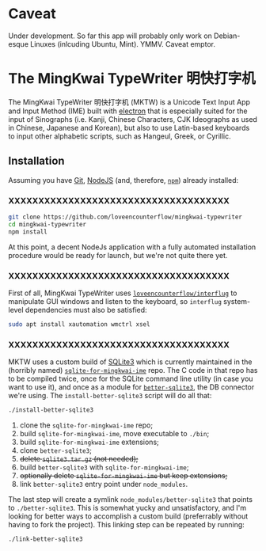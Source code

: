 
# Caveat

Under development. So far this app will probably only work on Debian-esque Linuxes (inlcuding Ubuntu, Mint).
YMMV. Caveat emptor.

# The MingKwai TypeWriter 明快打字机

The MingKwai TypeWriter 明快打字机 (MKTW) is a Unicode Text Input App and Input Method (IME) built with
[electron](https://electronjs.org) that is especially suited for the input of Sinographs (i.e. Kanji,
Chinese Characters, CJK Ideographs as used in Chinese, Japanese and Korean), but also to use Latin-based
keyboards to input other alphabetic scripts, such as Hangeul, Greek, or Cyrillic.

## Installation

Assuming you have [Git](https://git-scm.com), [NodeJS](https://nodejs.org) (and, therefore,
[`npm`](https://www.npmjs.com/)) already installed:

### XXXXXXXXXXXXXXXXXXXXXXXXXXXXXXXXXXXXX

```bash
git clone https://github.com/loveencounterflow/mingkwai-typewriter
cd mingkwai-typewriter
npm install
```

At this point, a decent NodeJs application with a fully automated installation procedure would be ready for
launch, but we're not quite there yet.

### XXXXXXXXXXXXXXXXXXXXXXXXXXXXXXXXXXXXX

First of all, MingKwai TypeWriter uses
[`loveencounterflow/interflug`](https://github.com/loveencounterflow/interflug) to manipulate GUI windows
and listen to the keyboard, so `interflug` system-level dependencies must also be satisfied:

```bash
sudo apt install xautomation wmctrl xsel
```

### XXXXXXXXXXXXXXXXXXXXXXXXXXXXXXXXXXXXX

MKTW uses a custom build of [SQLite3](https://sqlite.org) which is currently maintained in the (horribly
named) [`sqlite-for-mingkwai-ime`](https://github.com/loveencounterflow/sqlite-for-mingkwai-ime) repo. The C
code in that repo has to be compiled twice, once for the SQLite command line utility (in case you want to
use it), and once as a module for [`better-sqlite3`](https://github.com/JoshuaWise/better-sqlite3), the DB
connector we're using. The `install-better-sqlite3` script will do all that:

```bash
./install-better-sqlite3
```

1) clone the `sqlite-for-mingkwai-ime` repo;
2) build `sqlite-for-mingkwai-ime`, move executable to `./bin`;
3) build `sqlite-for-mingkwai-ime` extensions;
4) clone `better-sqlite3`;
5) <strike>delete `sqlite3.tar.gz` (not needed);</strike>
6) build `better-sqlite3` with `sqlite-for-mingkwai-ime`;
7) <strike>optionally delete `sqlite-for-mingkwai-ime` but keep extensions;</strike>
8) link `better-sqlite3` entry point under `node_modules`.

The last step will create a symlink `node_modules/better-sqlite3` that points to `./better-sqlite3`. This is
somewhat yucky and unsatisfactory, and I'm looking for better ways to accomplish a custom build (preferrably
without having to fork the project). This linking step can be repeated by running:

```bash
./link-better-sqlite3
```











